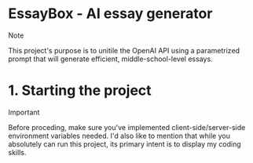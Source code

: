# EssayBox - AI essay generator
> [!NOTE]
> This project's purpose is to unitile the OpenAI API using a parametrized prompt that will generate efficient, middle-school-level essays.

# 1. Starting the project
> [!IMPORTANT]
> Before proceding, make sure you've implemented client-side/server-side environment variables needed. I'd also like to mention that while you absolutely can run this project, its primary intent is to display my coding skills.
